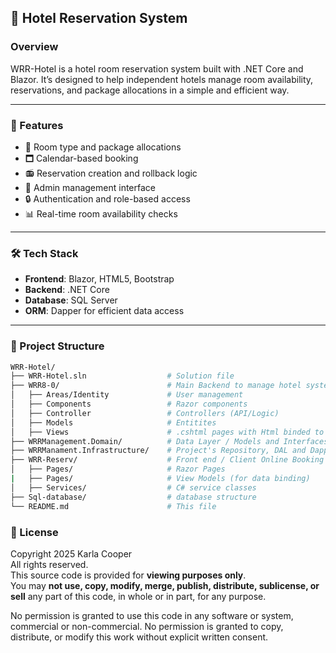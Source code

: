 ## 🏨 Hotel Reservation System

### Overview

WRR-Hotel is a hotel room reservation system built with .NET Core and Blazor. It’s designed to help independent hotels manage room availability, reservations, and package allocations in a simple and efficient way.

---

### 🚀 Features

- 💼 Room type and package allocations
- 🗖️ Calendar-based booking
- 📻 Reservation creation and rollback logic
- 👤 Admin management interface
- 🔒 Authentication and role-based access 
- 📊 Real-time room availability checks

---

### 🛠️ Tech Stack
- **Frontend**: Blazor, HTML5, Bootstrap
- **Backend**: .NET Core
- **Database**: SQL Server
- **ORM**: Dapper for efficient data access


---

### 📂 Project Structure

```bash
WRR-Hotel/
├── WRR-Hotel.sln                  # Solution file
├── WRR8-0/                        # Main Backend to manage hotel system (MVC)
│   ├── Areas/Identity             # User management
│   ├── Components                 # Razor components
│   ├── Controller                 # Controllers (API/Logic)
│   ├── Models                     # Entitites
│   ├── Views                      # .cshtml pages with Html binded to Models
├── WRRManagement.Domain/          # Data Layer / Models and Interfaces
├── WRRManament.Infrastructure/    # Project's Repository, DAL and Dapper connection
├── WRR-Reserv/                    # Front end / Client Online Booking Platform           
│   ├── Pages/                     # Razor Pages
|   ├── Pages/                     # View Models (for data binding)
│   ├── Services/                  # C# service classes
├── Sql-database/                  # database structure
└── README.md                      # This file
```


### 📄 License
Copyright 2025 Karla Cooper  
All rights reserved.  
This source code is provided for **viewing purposes only**.  
You may **not use, copy, modify, merge, publish, distribute, sublicense, or sell** any part of this code, in whole or in part, for any purpose.

No permission is granted to use this code in any software or system, commercial or non-commercial.
No permission is granted to copy, distribute, or modify this work without explicit written consent.  



